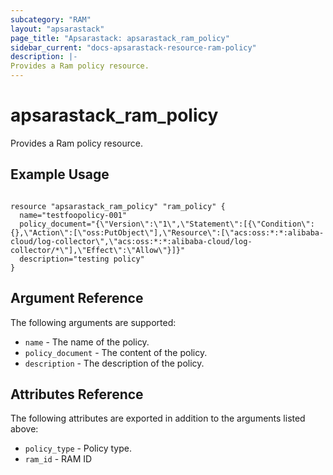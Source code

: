 ```yaml
---
subcategory: "RAM"
layout: "apsarastack"
page_title: "Apsarastack: apsarastack_ram_policy"
sidebar_current: "docs-apsarastack-resource-ram-policy"
description: |-
Provides a Ram policy resource.
---
```


# apsarastack\_ram_policy

Provides a Ram policy resource.

## Example Usage

```

resource "apsarastack_ram_policy" "ram_policy" {
  name="testfoopolicy-001"
  policy_document="{\"Version\":\"1\",\"Statement\":[{\"Condition\":{},\"Action\":[\"oss:PutObject\"],\"Resource\":[\"acs:oss:*:*:alibaba-cloud/log-collector\",\"acs:oss:*:*:alibaba-cloud/log-collector/*\"],\"Effect\":\"Allow\"}]}"
  description="testing policy"
}

```
## Argument Reference

The following arguments are supported:

* `name` - The name of the policy.
* `policy_document` - The content of the policy.
* `description` - The description of the policy.

## Attributes Reference

The following attributes are exported in addition to the arguments listed above:

* `policy_type` - Policy type.
* `ram_id` - RAM ID
